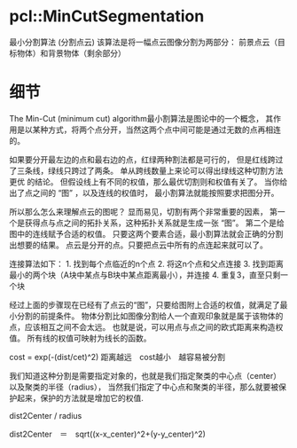# pcl::MinCutSegmentation

最小分割算法  (分割点云)
该算法是将一幅点云图像分割为两部分：
前景点云（目标物体）和背景物体（剩余部分）

# 细节

The Min-Cut (minimum cut) algorithm最小割算法是图论中的一个概念，
其作用是以某种方式，将两个点分开，当然这两个点中间可能是通过无数的点再相连的。
 
如果要分开最左边的点和最右边的点，红绿两种割法都是可行的，
但是红线跨过了三条线，绿线只跨过了两条。
单从跨线数量上来论可以得出绿线这种切割方法更优 的结论。
但假设线上有不同的权值，那么最优切割则和权值有关了。
当你给出了点之间的 “图” ，以及连线的权值时，
最小割算法就能按照要求把图分开。
 
 
所以那么怎么来理解点云的图呢？
显而易见，切割有两个非常重要的因素，
第一个是获得点与点之间的拓扑关系，这种拓扑关系就是生成一张 “图”。
第二个是给图中的连线赋予合适的权值。
只要这两个要素合适，最小割算法就会正确的分割出想要的结果。
点云是分开的点。只要把点云中所有的点连起来就可以了。
 
连接算法如下：
	   1. 找到每个点临近的n个点
	   2. 将这n个点和父点连接
	   3. 找到距离最小的两个块（A块中某点与B块中某点距离最小），并连接
	   4. 重复3，直至只剩一个块
	   
经过上面的步骤现在已经有了点云的“图”，只要给图附上合适的权值，就满足了最小分割的前提条件。
物体分割比如图像分割给人一个直观印象就是属于该物体的点，应该相互之间不会太远。
也就是说，可以用点与点之间的欧式距离来构造权值。
所有线的权值可映射为线长的函数。 
 
cost = exp(-(dist/cet)^2)  距离越远　cost越小　越容易被分割
 
我们知道这种分割是需要指定对象的，也就是我们指定聚类的中心点（center）以及聚类的半径（radius），
当然我们指定了中心点和聚类的半径，那么就要被保护起来，保护的方法就是增加它的权值.
 
dist2Center / radius
 
dist2Center　＝　sqrt((x-x_center)^2+(y-y_center)^2)
